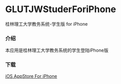 # GLUTJWStuderForiPhone
桂林理工大学教务系统-学生版 for iPhone


### 介绍
本应用是桂林理工大学教务系统的学生登陆iPhone版


### 下载
[iOS AppStore For iPhone](https://itunes.apple.com/cn/app/gui-lin-li-gong-da-xue-jiao/id914453383?l=en&mt=8)

